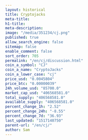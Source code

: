 ```yaml
---
layout: historical
title: Cryptojacks
meta-title: 
h1-title: 
meta-description: 
image: "/media/351234/cj.png"
published: true
allow_search_engine: false
sitemap: false
enable_comment: false
sort_order: 705
permalink: "/en/cj/discussion.html"
coin_a_symbol: "CJ"
coin_a_name: "CryptoJacks"
coin_a_lower_case: "cj"
price_usd: "0.0045804"
price_btc: "0.00000039"
24h_volume_usd: "85700.0"
market_cap_usd: "406568581.0"
total_supply: "406568581.0"
available_supply: "406568581.0"
percent_change_1h: "2.52"
percent_change_24h: "-8.55"
percent_change_7d: "36.93"
last_updated: "1517140750"
parent-url: "/en/cj/"
author: Sam
---
```


